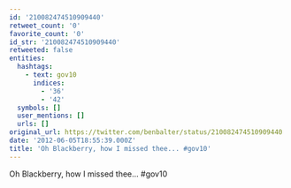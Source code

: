 ```yaml
---
id: '210082474510909440'
retweet_count: '0'
favorite_count: '0'
id_str: '210082474510909440'
retweeted: false
entities:
  hashtags:
    - text: gov10
      indices:
        - '36'
        - '42'
  symbols: []
  user_mentions: []
  urls: []
original_url: https://twitter.com/benbalter/status/210082474510909440
date: '2012-06-05T18:55:39.000Z'
title: 'Oh Blackberry, how I missed thee... #gov10'
---
```


Oh Blackberry, how I missed thee... #gov10